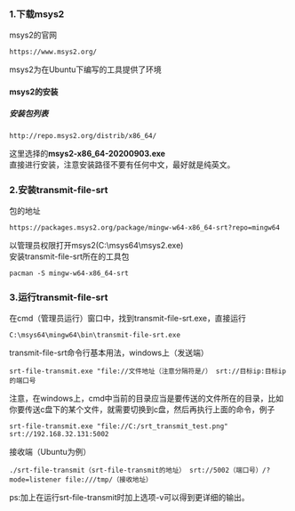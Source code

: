 ### 1.下载msys2

msys2的官网
```
https://www.msys2.org/
```
msys2为在Ubuntu下编写的工具提供了环境<br />

#### msys2的安装
##### 安装包列表
```
http://repo.msys2.org/distrib/x86_64/
```
这里选择的**msys2-x86_64-20200903.exe**<br />
直接进行安装，注意安装路径不要有任何中文，最好就是纯英文。<br />
### 2.安装transmit-file-srt
包的地址
```
https://packages.msys2.org/package/mingw-w64-x86_64-srt?repo=mingw64
```
以管理员权限打开msys2(C:\msys64\msys2.exe)<br />
安装transmit-file-srt所在的工具包
```
pacman -S mingw-w64-x86_64-srt
```
### 3.运行transmit-file-srt

在cmd（管理员运行）窗口中，找到transmit-file-srt.exe，直接运行
```
C:\msys64\mingw64\bin\transmit-file-srt.exe
```
transmit-file-srt命令行基本用法，windows上（发送端）
```
srt-file-transmit.exe "file://文件地址（注意分隔符是/） srt://目标ip:目标ip的端口号
```
注意，在windows上，cmd中当前的目录应当是要传送的文件所在的目录，比如你要传送c盘下的某个文件，就需要切换到c盘，然后再执行上面的命令，例子
```
srt-file-transmit.exe "file://C:/srt_transmit_test.png" srt://192.168.32.131:5002
```
接收端（Ubuntu为例）
```
./srt-file-transmit（srt-file-transmit的地址） srt://5002（端口号）/?mode=listener file:///tmp/（接收地址）
```
ps:加上在运行srt-file-transmit时加上选项-v可以得到更详细的输出。
